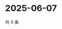 # 2025-06-07

共 0 条

<!-- BEGIN ZHIHUVIDEO -->
<!-- 最后更新时间 Sat Jun 07 2025 19:08:41 GMT+0800 (China Standard Time) -->

<!-- END ZHIHUVIDEO -->
